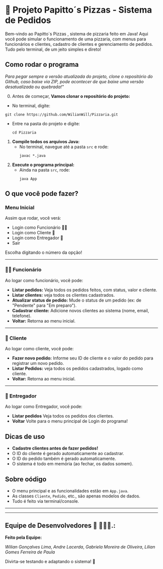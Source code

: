# 🍕 Projeto Papitto´s Pizzas - Sistema de Pedidos

Bem-vindo ao Papitto´s Pizzas , sistema de pizzaria feito em Java! Aqui você pode simular o funcionamento de uma pizzaria, com menus para funcionários e clientes, cadastro de clientes e gerenciamento de pedidos. Tudo pelo terminal, de um jeito simples e direto!

## Como rodar o programa

_Para pegar sempre a versão atualizada do projeto, clone o repositório do Github, caso baixe via ZIP, pode acontecer de que baixe uma versão desatualizada ou quebrada!"_

0. Antes de começar, **Vamos clonar o repositório do projeto:**

- No terminal, digite:

```
git clone https://github.com/WilianWill/Pizzaria.git

```

- Entre na pasta do projeto e digite:

  ```
  cd Pizzaria

  ```

1. **Compile todos os arquivos Java:**
   - No terminal, navegue até a pasta `src` e rode:
     ```
     javac *.java
     ```
2. **Execute o programa principal:**
   - Ainda na pasta `src`, rode:
     ```
     java App
     ```

## O que você pode fazer?

### Menu Inicial

Assim que rodar, você verá:

- Login como Funcionário 👨‍🍳
- Login como Cliente 👤
- Login como Entregador 🛵
- Sair

Escolha digitando o número da opção!

---

### 👨‍🍳 Funcionário

Ao logar como funcionário, você pode:

- **Listar pedidos:** Veja todos os pedidos feitos, com status, valor e cliente.
- **Listar clientes:** veja todos os clientes cadastrados.
- **Atualizar status de pedido:** Mude o status de um pedido (ex: de "Pendente" para "Em preparo").
- **Cadastrar cliente:** Adicione novos clientes ao sistema (nome, email, telefone).
- **Voltar:** Retorna ao menu inicial.

---

### 👤 Cliente

Ao logar como cliente, você pode:

- **Fazer novo pedido:** Informe seu ID de cliente e o valor do pedido para registrar um novo pedido.
- **Listar Pedidos:** veja todos os pedidos cadastrados, logado como cliente.
- **Voltar:** Retorna ao menu inicial.

---

### 🛵 Entregador

Ao logar como Entregador, você pode:

- **Listar pedidos** Veja todos os pedidos dos clientes.
- **Voltar** Volte para o menu principal de Login do programa!

## Dicas de uso

- **Cadastre clientes antes de fazer pedidos!**
- O ID do cliente é gerado automaticamente ao cadastrar.
- O ID do pedido também é gerado automaticamente.
- O sistema é todo em memória (ao fechar, os dados somem).

## Sobre oódigo

- O menu principal e as funcionalidades estão em `App.java`.
- As classes `Cliente`, `Pedido`, etc., são apenas modelos de dados.
- Tudo é feito via terminal/console.

---

---

## Equipe de Desenvolvedores 👥 🧑‍🤝‍🧑.:

**Feito pela Equipe:**

_Wilian Gonçalves Lima_,
_Andre Lacerda_,
_Gabriela Moreira de Oliveira_,
_Lilian Gomes Ferreira de Paula_

Divirta-se testando e adaptando o sistema! 🍕
